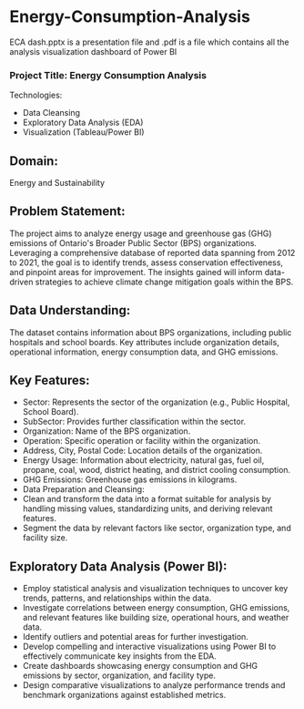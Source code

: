 # Energy-Consumption-Analysis
ECA dash.pptx is a presentation file and .pdf is a file which contains all the analysis visualization dashboard of Power BI 
### Project Title: Energy Consumption Analysis
Technologies:
- Data Cleansing
- Exploratory Data Analysis (EDA)
- Visualization (Tableau/Power BI)
## Domain:
Energy and Sustainability

## Problem Statement:
The project aims to analyze energy usage and greenhouse gas (GHG) emissions of Ontario's Broader Public Sector (BPS) organizations. Leveraging a comprehensive database of reported data spanning from 2012 to 2021, the goal is to identify trends, assess conservation effectiveness, and pinpoint areas for improvement. The insights gained will inform data-driven strategies to achieve climate change mitigation goals within the BPS.

## Data Understanding:
The dataset contains information about BPS organizations, including public hospitals and school boards. Key attributes include organization details, operational information, energy consumption data, and GHG emissions.

## Key Features:
- Sector: Represents the sector of the organization (e.g., Public Hospital, School Board).
- SubSector: Provides further classification within the sector.
- Organization: Name of the BPS organization.
- Operation: Specific operation or facility within the organization.
- Address, City, Postal Code: Location details of the organization.
- Energy Usage: Information about electricity, natural gas, fuel oil, propane, coal, wood, district heating, and district cooling consumption.
- GHG Emissions: Greenhouse gas emissions in kilograms.
- Data Preparation and Cleansing:
- Clean and transform the data into a format suitable for analysis by handling missing values, standardizing units, and deriving relevant features.
- Segment the data by relevant factors like sector, organization type, and facility size.

## Exploratory Data Analysis (Power BI):
- Employ statistical analysis and visualization techniques to uncover key trends, patterns, and relationships within the data.
- Investigate correlations between energy consumption, GHG emissions, and relevant features like building size, operational hours, and weather data.
- Identify outliers and potential areas for further investigation.
- Develop compelling and interactive visualizations using Power BI to effectively communicate key insights from the EDA.
- Create dashboards showcasing energy consumption and GHG emissions by sector, organization, and facility type.
- Design comparative visualizations to analyze performance trends and benchmark organizations against established metrics.
